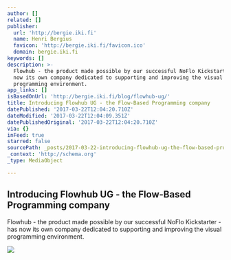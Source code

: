```yaml
---
author: []
related: []
publisher:
  url: 'http://bergie.iki.fi'
  name: Henri Bergius
  favicon: 'http://bergie.iki.fi/favicon.ico'
  domain: bergie.iki.fi
keywords: []
description: >-
  Flowhub - the product made possible by our successful NoFlo Kickstarter - has
  now its own company dedicated to supporting and improving the visual
  programming environment.
app_links: []
isBasedOnUrl: 'http://bergie.iki.fi/blog/flowhub-ug/'
title: Introducing Flowhub UG - the Flow-Based Programming company
datePublished: '2017-03-22T12:04:20.710Z'
dateModified: '2017-03-22T12:04:09.351Z'
datePublishedOriginal: '2017-03-22T12:04:20.710Z'
via: {}
inFeed: true
starred: false
sourcePath: _posts/2017-03-22-introducing-flowhub-ug-the-flow-based-programming-company.md
_context: 'http://schema.org'
_type: MediaObject

---
```

<article style=""><h1>Introducing Flowhub UG - the Flow-Based Programming company</h1><p>Flowhub - the product made possible by our successful NoFlo Kickstarter - has now its own company dedicated to supporting and improving the visual programming environment.</p><img src="https://s3.eu-central-1.amazonaws.com/bergie-iki-fi/flowhub-plans-2017-03.png" /></article>